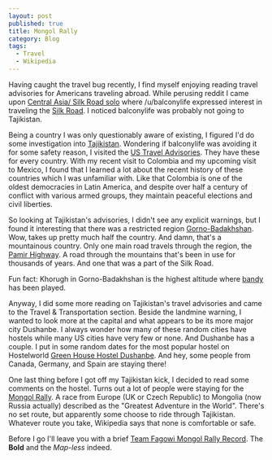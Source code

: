```yaml
---
layout: post
published: true
title: Mongol Rally
category: Blog
tags:
  - Travel
  - Wikipedia
---
```


Having caught the travel bug recently, I find myself enjoying reading travel advisories for Americans traveling abroad. While perusing reddit I came upon [Central Asia/ Silk Road solo](https://www.reddit.com/r/solotravel/comments/746s0x/central_asia_silk_road_solo/) where /u/balconylife expressed interest in traveling the [Silk Road](https://en.wikipedia.org/wiki/Silk_Road). I noticed balconylife was probably not going to Tajikistan.

Being a country I was only questionably aware of existing, I figured I'd do some investigation into [Tajikistan](https://en.wikipedia.org/wiki/Tajikistan). Wondering if balconylife was avoiding it for some safety reason, I visited the [US Travel Advisories](https://travel.state.gov/content/passports/en/country/tajikistan.html). They have these for every country. With my recent visit to Colombia and my upcoming visit to Mexico, I found that I learned a lot about the recent history of these countries which I was unfamiliar with. Like that Colombia is one of the oldest democracies in Latin America, and despite over half a century of conflict with various armed groups, they maintain peaceful elections and civil liberties.

So looking at Tajikistan's advisories, I didn't see any explicit warnings, but I found it interesting that there was a restricted region [Gorno-Badakhshan](https://en.wikipedia.org/wiki/Gorno-Badakhshan_Autonomous_Region). Wow, takes up pretty much half the country. And damn, that's a mountainous country. Only one main road travels through the region, the [Pamir Highway](https://en.wikipedia.org/wiki/M41_highway). A road through the mountains that's been in use for thousands of years. And one that was a part of the Silk Road.

Fun fact:  Khorugh in Gorno-Badakhshan is the highest altitude where [bandy](https://en.wikipedia.org/wiki/Bandy) has been played.

Anyway, I did some more reading on Tajikistan's travel advisories and came to the Travel & Transportation section. Beside the landmine warning, I wanted to look more at the capital and what appears to be its more major city Dushanbe. I always wonder how many of these random cities have hostels while many US cities have very few or none. And Dushanbe has a couple. I put in some random dates for the most popular hostel on Hostelworld [Green House Hostel Dushanbe](http://www.hostelworld.com/hosteldetails.php/Green-House-Hostel-Dushanbe/Dushanbe/90320). And hey, some people from Canada, Germany, and Spain are staying there!

One last thing before I got off my Tajikistan kick, I decided to read some comments on the hostel. Turns out a lot of people were staying for the [Mongol Rally](https://en.wikipedia.org/wiki/Mongol_Rally). A race from Europe (UK or Czech Republic) to Mongolia (now Russia actually) described as the "Greatest Adventure in the World". There's no set route, but apparently some choose to ride through Tajikistan. Whatever route you take, Wikipedia says that none is comfortable or safe.

Before I go I'll leave you with a brief [Team Fagowi Mongol Rally Record](http://www.theadventurists.com/the-jibber/19/11/2013/team-fagowi-mongol-rally-record). The **Bold** and the *Map-less* indeed.
